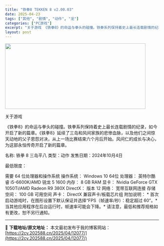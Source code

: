 ```yaml
---
title: "铁拳8 TEKKEN 8 v2.00.03"
date: 2025-04-23
tags: ["其他", "剧情", "动作", "龙"]
categories: ["PC游戏"]
excerpt: "关于游戏 《铁拳8》的命运与拳头的碰撞。铁拳系列保持着史上最长连载剧情的纪录，如今开启了新的篇章。《铁拳8》延续了三岛和风间家族的悲惨血脉，以及他们之间惊天动地的父子恩怨对决，从上一场比赛结束六个月后开始。风间仁的成长与决心，为这部永恒传奇开启了新的篇章。 名称: 铁拳 8 三岛平八 类型：动作 发&hellip;"
layout: post
---
```


<img class="aligncenter size-full wp-image-12065" src="https://2cy.202588.cn/wp-content/uploads/2025/04/2025042314275746.webp" alt="" width="460" height="215" />

关于游戏

《铁拳8》的命运与拳头的碰撞。铁拳系列保持着史上最长连载剧情的纪录，如今开启了新的篇章。《铁拳8》延续了三岛和风间家族的悲惨血脉，以及他们之间惊天动地的父子恩怨对决，从上一场比赛结束六个月后开始。风间仁的成长与决心，为这部永恒传奇开启了新的篇章。

名称: 铁拳 8 三岛平八
类型：动作
发售日期：2024年10月4日

最低限度：

需要 64 位处理器和操作系统
操作系统： Windows 10 64位
处理器： 英特尔酷睿 i5-6600K/AMD 锐龙 5 1600
内存： 8 GB RAM
显卡： Nvidia GeForce GTX 1050Ti/AMD Radeon R9 380X
DirectX： 版本 12
网络： 宽带互联网连接
存储空间： 100 GB 可用空间
声卡： DirectX 兼容声卡/板载芯片组
附加说明： * 首次启动游戏时，在图形设置下默认保证并选择“FPS（帧速率/秒）：稳定超过 60”。* 当其他应用程序在后台运行时，帧速率可能会下降。* 请注意，最低和推荐规格如有更改，恕不另行通知。

---
📖 **下载地址/原文地址：** 本文最初发布于我的博客网站：[https://2cy.202588.cn/2025/04/12077/](https://2cy.202588.cn/2025/04/12077/)
